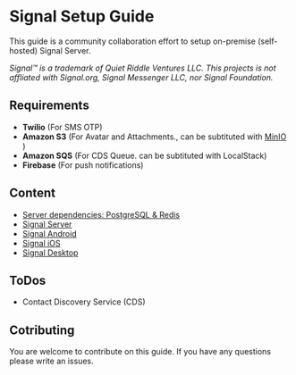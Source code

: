 # Signal Setup Guide

This guide is a community collaboration effort to setup on-premise (self-hosted) Signal Server.

*Signal™ is a trademark of Quiet Riddle Ventures LLC. This projects is not affliated with Signal.org, Signal Messenger LLC, nor Signal Foundation.*

## Requirements
* **Twilio** (For SMS OTP)
* **Amazon S3** (For Avatar and Attachments., can be subtituted with [MinIO](../master/signal-minio) )
* **Amazon SQS** (For CDS Queue. can be subtituted with LocalStack)
* **Firebase** (For push notifications)

## Content
* [Server dependencies: PostgreSQL & Redis](https://github.com/aqnouch/signal-docker-dependencies)
* [Signal Server](../master/signal-server)
* [Signal Android](../master/signal-android)
* [Signal iOS](../master/signal-ios)
* [Signal Desktop](../master/signal-desktop)

## ToDos

* Contact Discovery Service (CDS)

## Cotributing
You are welcome to contribute on this guide. If you have any questions please write an issues.
